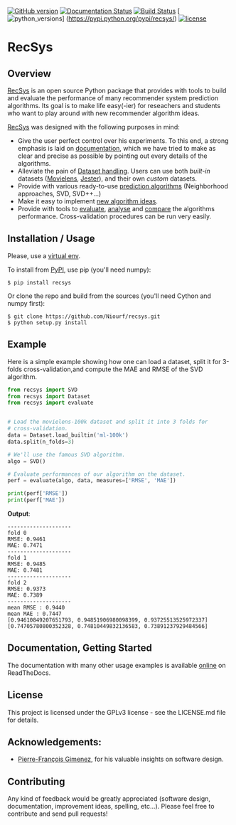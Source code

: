 [![GitHub version](https://badge.fury.io/gh/Niourf%2Frecsys.svg)](https://badge.fury.io/gh/Niourf%2Frecsys)
[![Documentation Status](https://readthedocs.org/projects/recsys/badge/?version=latest)](http://recsys.readthedocs.io/en/latest/?badge=latest)
[![Build Status](https://travis-ci.org/Niourf/RecSys.svg?branch=master)](https://travis-ci.org/Niourf/RecSys)
[![python_versions](https://img.shields.io/badge/python-2.7%2C%203.4%2C%203.5-blue.svg)]
(https://pypi.python.org/pypi/recsys/)
[![license](https://img.shields.io/badge/license-GPLv3-blue.svg)](https://github.com/Niourf/RecSys/blob/master/LICENSE.md)


RecSys
======

Overview
--------

[RecSys](https://github.com/Niourf/RecSys) is an open source Python package
that provides with tools to build and evaluate the performance of many
recommender system prediction algorithms. Its goal is to make life easy(-ier)
for reseachers and students who want to play around with new recommender
algorithm ideas.

[RecSys](https://github.com/Niourf/RecSys) was designed with the following
purposes in mind:

- Give the user perfect control over his experiments. To this end, a strong
  emphasis is laid on
  [documentation](http://recsys.readthedocs.io/en/latest/index.html), which we
  have tried to make as clear and precise as possible by pointing out every
  details of the algorithms.
- Alleviate the pain of [Dataset
  handling](http://recsys.readthedocs.io/en/latest/getting_started.html#load-a-custom-dataset).
  Users can use both *built-in* datasets
  ([Movielens](http://grouplens.org/datasets/movielens/),
  [Jester](http://eigentaste.berkeley.edu/dataset/)), and their own *custom* datasets.
- Provide with various ready-to-use [prediction
  algorithms](http://recsys.readthedocs.io/en/latest/prediction_algorithms_package.html) (Neighborhood approaches, SVD, SVD++...)
- Make it easy to implement [new algorithm
  ideas](http://recsys.readthedocs.io/en/latest/building_custom_algo.html).
- Provide with tools to [evaluate](http://recsys.readthedocs.io/en/latest/evaluate.html),
  [analyse](http://nbviewer.jupyter.org/github/Niourf/RecSys/tree/master/examples/notebooks/KNNBasic_analysis.ipynb/)
  and
  [compare](http://nbviewer.jupyter.org/github/Niourf/RecSys/tree/master/examples/notebooks/Compare.ipynb/)
  the algorithms performance. Cross-validation procedures can be run very easily.

Installation / Usage
--------------------

Please, use a [virtual env](
http://docs.python-guide.org/en/latest/dev/virtualenvs/).

To install from [PyPI](https://pypi.python.org/pypi/recsys/), use pip (you'll
need numpy):

    $ pip install recsys

Or clone the repo and build from the sources (you'll need Cython and numpy
first):

    $ git clone https://github.com/Niourf/recsys.git
    $ python setup.py install

Example
-------

Here is a simple example showing how one can load a dataset, split it for 3-folds cross-validation,and compute the MAE and RMSE of the SVD algorithm.

```python
from recsys import SVD
from recsys import Dataset
from recsys import evaluate


# Load the movielens-100k dataset and split it into 3 folds for
# cross-validation.
data = Dataset.load_builtin('ml-100k')
data.split(n_folds=3)

# We'll use the famous SVD algorithm.
algo = SVD()

# Evaluate performances of our algorithm on the dataset.
perf = evaluate(algo, data, measures=['RMSE', 'MAE'])

print(perf['RMSE'])
print(perf['MAE'])
```

**Output**:

```
--------------------
fold 0
RMSE: 0.9461
MAE: 0.7471
--------------------
fold 1
RMSE: 0.9485
MAE: 0.7481
--------------------
fold 2
RMSE: 0.9373
MAE: 0.7389
--------------------
mean RMSE : 0.9440
mean MAE : 0.7447
[0.94610849207651793, 0.94851906980098399, 0.93725513525972337]
[0.74705780800352328, 0.74810449832136583, 0.73891237929484566]
```

Documentation, Getting Started
------------------------------

The documentation with many other usage examples is available
[online](http://recsys.readthedocs.io/en/latest/index.html) on ReadTheDocs.

License
-------

This project is licensed under the GPLv3 license - see the LICENSE.md file for
details.

Acknowledgements:
----------------

- [Pierre-François Gimenez](https://github.com/PFgimenez), for his valuable
  insights on software design.

Contributing
------------

Any kind of feedback would be greatly appreciated (software design,
documentation, improvement ideas, spelling, etc...). Please feel free to
contribute and send pull requests!
